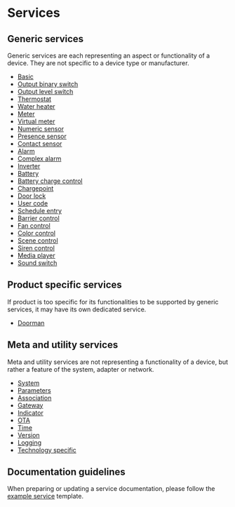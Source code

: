 # Services

## Generic services

Generic services are each representing an aspect or functionality of a device. They are not specific to a device type or manufacturer.  

- [Basic](/services/generic/basic.md)
- [Output binary switch](/services/generic/output_binary_switch.md)
- [Output level switch](/services/generic/output_level_switch.md)
- [Thermostat](/services/generic/thermostat.md)
- [Water heater](/services/generic/water_heater.md)
- [Meter](/services/generic/meter.md)
- [Virtual meter](/services/generic/virtual_meter.md)
- [Numeric sensor](/services/generic/numeric_sensor.md)
- [Presence sensor](/services/generic/presence_sensor.md)
- [Contact sensor](/services/generic/contact_sensor.md)
- [Alarm](/services/generic/alarm.md)
- [Complex alarm](/services/generic/complex_alarm.md)
- [Inverter](/services/generic/inverter.md)
- [Battery](/services/generic/battery.md)
- [Battery charge control](/services/generic/battery_charge_control.md)
- [Chargepoint](/services/generic/chargepoint.md)
- [Door lock](/services/generic/door_lock.md)
- [User code](/services/generic/user_code.md)
- [Schedule entry](/services/generic/schedule_entry.md)
- [Barrier control](/services/generic/barrier_control.md)
- [Fan control](/services/generic/fan_control.md)
- [Color control](/services/generic/color_control.md)
- [Scene control](/services/generic/scene_control.md)
- [Siren control](/services/generic/siren_control.md)
- [Media player](/services/generic/media_player.md)
- [Sound switch](/services/generic/sound_switch.md)

## Product specific services

If product is too specific for its functionalities to be supported by generic services, it may have its own dedicated service. 

- [Doorman](/services/specific/doorman.md)

## Meta and utility services

Meta and utility services are not representing a functionality of a device, but rather a feature of the system, adapter or network.

- [System](/services/meta/system.md)
- [Parameters](/services/meta/parameters.md)
- [Association](/services/meta/association.md)
- [Gateway](/services/meta/gateway.md)
- [Indicator](/services/meta/indicator.md)
- [OTA](/services/meta/ota.md)
- [Time](/services/meta/time.md)
- [Version](/services/meta/version.md)
- [Logging](/services/meta/logging.md)
- [Technology specific](/services/meta/technology_specific.md)

## Documentation guidelines

When preparing or updating a service documentation, please follow the [example service](/services/example_service.md) template.